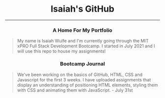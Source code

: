 # <div align="center">Isaiah's GitHub</div>

***

### <div align="center">A Home For My Portfolio</div>
> My name is Isaiah Wulfe and I'm currently going through the MIT xPRO Full Stack Development Bootcamp. I started in July 2021 and I will use this repo to house my assignments!

### <div align="center">Bootcamp Journal</div>
> We've been working on the basics of GitHub, HTML, CSS and Javascript for the first 3 weeks. I have uploaded assignments that display an understanding of positioning HTML elements, styling them with CSS and animating them with JavaScript. - July 31st 
